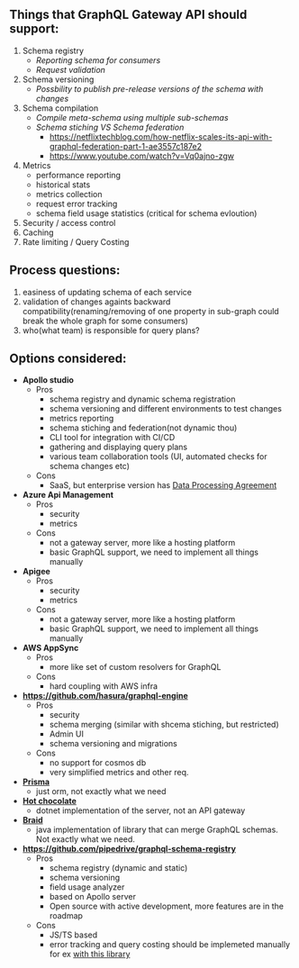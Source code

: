 
## Things that GraphQL Gateway API should support:

1. Schema registry
    - *Reporting schema for consumers*
    - *Request validation*
2. Schema versioning
    - *Possbility to publish pre-release versions of the schema with changes*
3. Schema compilation
    - *Compile meta-schema using multiple sub-schemas*
    - *Schema stiching VS Schema federation*
        - https://netflixtechblog.com/how-netflix-scales-its-api-with-graphql-federation-part-1-ae3557c187e2
        - https://www.youtube.com/watch?v=Vq0ajno-zgw
4. Metrics 
    - performance reporting
    - historical stats 
    - metrics collection
    - request error tracking
    - schema field usage statistics (critical for schema evloution)
5. Security / access control
6. Caching
7. Rate limiting / Query Costing

## Process questions:
1. easiness of updating schema of each service
2. validation of changes againts backward compatibility(renaming/removing of one property in sub-graph could break the whole graph for some consumers)
3. who(what team) is responsible for query plans?

## Options considered:

* **Apollo studio**
    - Pros
        - schema registry and dynamic schema registration
        - schema versioning and different environments to test changes
        - metrics reporting
        - schema stiching and federation(not dynamic thou)
        - CLI tool for integration with CI/CD
        - gathering and displaying query plans
        - various team collaboration tools (UI, automated checks for schema changes etc)
    - Cons
        - SaaS, but enterprise  version has [Data Processing Agreement](https://www.apollographql.com/pricing/)
* **Azure Api Management** 
    - Pros
        - security
        - metrics
    - Cons
        - not a gateway server, more like a hosting platform 
        - basic GraphQL support, we need to implement all things manually
* **Apigee** 
    - Pros
        - security
        - metrics
    - Cons
        - not a gateway server, more like a hosting platform 
        - basic GraphQL support, we need to implement all things manually
* **AWS AppSync** 
    - Pros
        - more like set of custom resolvers for GraphQL
    - Cons
        - hard coupling with AWS infra
* **https://github.com/hasura/graphql-engine** 
    - Pros
        - security
        - schema merging (similar with shcema stiching, but restricted)
        - Admin UI
        - schema versioning and migrations
    - Cons
        - no support for cosmos db
        - very simplified metrics and other req.
* **[Prisma](https://github.com/prisma/prisma)**
     - just orm, not exactly what we need
* **[Hot chocolate](https://chillicream.com/docs/hotchocolate/distributed-schema/schema-federations)** 
    - dotnet implementation of the server, not an API gateway
* **[Braid](https://bitbucket.org/atlassian/graphql-braid)** 
    - java implementation of library that can merge GraphQL schemas. Not exactly what we need.
* **https://github.com/pipedrive/graphql-schema-registry**
    - Pros
        - schema registry (dynamic and static)
        - schema versioning
        - field usage analyzer
        - based on Apollo server
        - Open source with active development, more features are in the roadmap
    - Cons
        - JS/TS based
        - error tracking and query costing should be implemeted manually for ex [with this library](https://github.com/pipedrive/graphql-query-cost)


